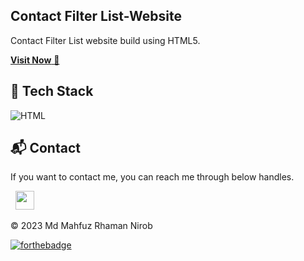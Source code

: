 ## Contact Filter List-Website
Contact Filter List website build using HTML5.

<a href="https://mdmahfuz307.github.io/Contact-Filter-List/" target="_blank">**Visit Now** 🚀</a>


## 📌 Tech Stack
![HTML](https://img.shields.io/badge/html5%20-%23E34F26.svg?&style=for-the-badge&logo=html5&logoColor=white)



<h2>📬 Contact</h2>

If you want to contact me, you can reach me through below handles.

&nbsp;&nbsp;<a href="https://www.linkedin.com/in/mdmahfuz307/"><img src="https://www.felberpr.com/wp-content/uploads/linkedin-logo.png" width="30"></img></a>

© 2023 Md Mahfuz Rhaman Nirob


[![forthebadge](https://forthebadge.com/images/badges/built-with-love.svg)](https://forthebadge.com)
